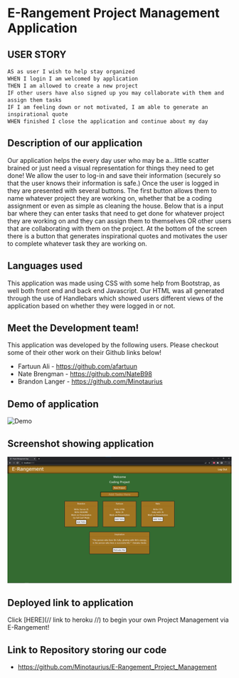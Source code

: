 # E-Rangement Project Management Application

## USER STORY
```
AS as user I wish to help stay organized
WHEN I login I am welcomed by application
THEN I am allowed to create a new project
IF other users have also signed up you may collaborate with them and assign them tasks
IF I am feeling down or not motivated, I am able to generate an inspirational quote
WHEN finished I close the application and continue about my day
```

## Description of our application
Our application helps the every day user who may be a...little scatter brained or just need a visual representation for things they need to get done! We allow the user to log-in and save their information (securely so that the user knows their information is safe.) Once the user is logged in they are presented with several buttons. The first button allows them to name whatever project they are working on, whether that be a coding assignment or even as simple as cleaning the house. Below that is a input bar where they can enter tasks that need to get done for whatever project they are working on and they can assign them to themselves OR other users that are collaborating with them on the project. At the bottom of the screen there is a button that generates inspirational quotes and motivates the user to complete whatever task they are working on.

## Languages used
This application was made using CSS with some help from Bootstrap, as well both front end and back end Javascript. Our HTML was all generated through the use of Handlebars which showed users different views of the application based on whether they were logged in or not.

## Meet the Development team!
This application was developed by the following users. Please checkout some of their other work on their Github links below!

* Fartuun Ali - https://github.com/afartuun
* Nate Brengman - https://github.com/NateB98
* Brandon Langer - https://github.com/Minotaurius

## Demo of application
![Demo](https://www.youtube.com/watch?v=4Z8m-eynOVM)

## Screenshot showing application
![Screenshot](./front/assets/demo/screenshot.png)

## Deployed link to application
Click [HERE](// link to heroku //) to begin your own Project Management via E-Rangement!

## Link to Repository storing our code
* https://github.com/Minotaurius/E-Rangement_Project_Management